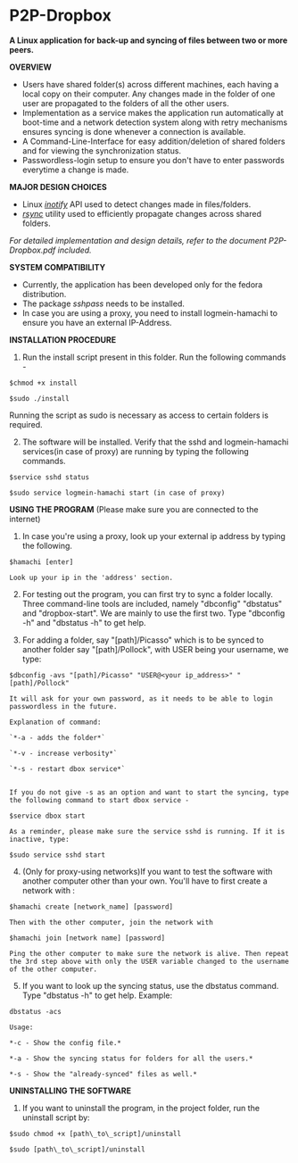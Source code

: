 P2P-Dropbox
===========

**A Linux application for back-up and syncing of files between two or more peers.**


**OVERVIEW**

* Users have shared folder(s) across different machines, each having a local copy on their computer. Any changes made in the folder of one user are propagated to the folders of all the other users.
* Implementation as a service makes the application run automatically at boot-time and a network detection system along with retry mechanisms ensures syncing is done whenever a connection is available.
* A Command-Line-Interface for easy addition/deletion of shared folders and for viewing the synchronization status.
* Passwordless-login setup to ensure you don't have to enter passwords everytime a change is made.

**MAJOR DESIGN CHOICES**

* Linux [*inotify*](http://man7.org/linux/man-pages/man7/inotify.7.html) API used to detect changes made in files/folders.
* [*rsync*](http://linux.about.com/library/cmd/blcmdl1_rsync.htm) utility used to efficiently propagate changes across shared folders.

*For detailed implementation and design details, refer to the document P2P-Dropbox.pdf included.*

**SYSTEM COMPATIBILITY**

* Currently, the application has been developed only for the fedora distribution.
* The package *sshpass* needs to be installed.
* In case you are using a proxy, you need to install logmein-hamachi to ensure you have an external IP-Address.

**INSTALLATION PROCEDURE** 

1. Run the install script present in this folder. Run the following commands -

  `$chmod +x install`
  
  `$sudo ./install`

  Running the script as sudo is necessary as access to certain folders is required.

2. The software will be installed. Verify that the sshd and logmein-hamachi services(in case of proxy) are running by typing the following commands.

  `$service sshd status`
  
  `$sudo service logmein-hamachi start (in case of proxy)`

**USING THE PROGRAM** 	(Please make sure you are connected to the internet)

1. In case you're using a proxy, look up your external ip address by typing the following.

  `$hamachi [enter]`
  
  `Look up your ip in the 'address' section.`

2. For testing out the program, you can first try to sync a folder locally. Three command-line tools are included, namely "dbconfig" "dbstatus" and "dropbox-start". We are mainly to use the first two. Type "dbconfig -h" and "dbstatus -h" to get help.

3. For adding a folder, say "[path]/Picasso" which is to be synced to another folder say "[path]/Pollock", with USER being your username, we type:

  `$dbconfig -avs "[path]/Picasso" "USER@<your ip_address>" "[path]/Pollock"`

	It will ask for your own password, as it needs to be able to login passwordless in the future.

	Explanation of command:

	`*-a - adds the folder*`

	`*-v - increase verbosity*`

	`*-s - restart dbox service*`


	If you do not give -s as an option and want to start the syncing, type the following command to start dbox service -

  `$service dbox start`
	
	As a reminder, please make sure the service sshd is running. If it is inactive, type:

  `$sudo service sshd start`

4. (Only for proxy-using networks)If you want to test the software with another computer other than your own. You'll have to first create a network with :

  `$hamachi create [network_name] [password]`

	Then with the other computer, join the network with

  `$hamachi join [network name] [password]`

	Ping the other computer to make sure the network is alive. Then repeat the 3rd step above with only the USER variable changed to the username of the other computer.

5. If you want to look up the syncing status, use the dbstatus command. Type "dbstatus -h" to get help.
	Example:

  `dbstatus -acs`

	Usage:

	*-c - Show the config file.*

	*-a - Show the syncing status for folders for all the users.*

	*-s - Show the "already-synced" files as well.*

**UNINSTALLING THE SOFTWARE**

1. If you want to uninstall the program, in the project folder, run the uninstall script by:

  `$sudo chmod +x [path\_to\_script]/uninstall`
  
  `$sudo [path\_to\_script]/uninstall`


